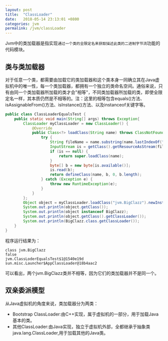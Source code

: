 ```yaml
---
layout: post
title:  "ClassLoader"
date:   2018-05-14 23:13:01 +0800
categories: jvm
permalink: /jvm/classLoader
---
```


Jvm中的类加载器是指实现`通过一个类的全限定名来获取描述此类的二进制字节流`功能的代码模块。

## 类与类加载器
对于任意一个类，都需要由加载它的类加载器和这个类本身一同确立其在Java虚拟机中的唯一性，每一个类加载器，都拥有一个独立的类命名空间。通俗来说，只有由同一个类加载器所加载的类才会"相等"，不同类加载器所加载的类，即使全限定名一样，其本质仍然是不相等的。注：这里的相等包含equals()方法、isAssignableFrom()方法、isInstance()方法、以及instanceof关键字等。
```java
public class ClassLoaderEqualsTest {
    public static void main(String[] args) throws Exception{
        ClassLoader myClassLoader = new ClassLoader() {
            @Override
            public Class<?> loadClass(String name) throws ClassNotFoundException {
                try {
                    String fileName = name.substring(name.lastIndexOf(".") + 1) + ".class";
                    InputStream is = getClass().getResourceAsStream(fileName);
                    if (is == null) {
                        return super.loadClass(name);
                    }
                    byte[] b = new byte[is.available()];
                    is.read(b);
                    return defineClass(name, b, 0, b.length);
                } catch (Exception e) {
                    throw new RuntimeException(e);
                }
            }
        };
        Object object = myClassLoader.loadClass("jvm.BigClazz").newInstance();
        System.out.println(object.getClass());
        System.out.println(object instanceof BigClazz);
        System.out.println(object.getClass().getClassLoader());
        System.out.println(BigClazz.class.getClassLoader());
    }
}
```
程序运行结果为：
```
class jvm.BigClazz
false
jvm.ClassLoderEqualsTest$1@1540e19d
sun.misc.Launcher$AppClassLoader@18b4aac2
```
可以看出，两个jvm.BigClazz类并不相等，因为它们的类加载器并不是同一个。

## 双亲委派模型
从Java虚拟机的角度来说，类加载器分为两类：
* Bootstrap ClassLoader:由C++实现，属于虚拟机的一部分，用于加载Java基本的类。
* 其他ClassLoader:由Java实现，独立于虚拟机外部，全都继承于抽象类java.lang.ClassLoader,用于加载其他的Java类。

